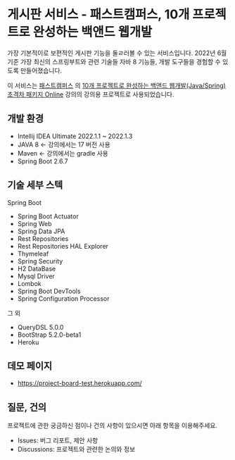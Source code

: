 # 게시판 서비스 - 패스트캠퍼스, 10개 프로젝트로 완성하는 백앤드 웹개발

가장 기본적이로 보편적인 게시판 기능을 둘ㄹ러볼 수 있는 서비스입니다. 2022년 6월 기준 가장 최신의 스프링부트와 관련 기술들 자바 8 기능들, 개발 도구들을 경험할 수 있도록 만들어졌습니다.

이 서비스는 [패스트캠퍼스](https://...) 의 [10개 프로젝트로 완성하는 백앤드 웹개발(Java/Spring) 초격차 패키지 Online](https://...) 강의의 강의용 프로젝트로 사용되었습니다.

## 개발 환경

* Intellij IDEA Ultimate 2022.1.1 ~ 2022.1.3
* JAVA 8 <- 강의에서는 17 버전 사용
* Maven <- 강의에서는 gradle 사용
* Spring Boot 2.6.7

## 기술 세부 스텍

Spring Boot

* Spring Boot Actuator
* Spring Web
* Spring Data JPA
* Rest Repositories
* Rest Repositories HAL Explorer
* Thymeleaf
* Spring Security
* H2 DataBase
* Mysql Driver
* Lombok
* Spring Boot DevTools
* Spring Configuration Processor

그 외

* QueryDSL 5.0.0
* BootStrap 5.2.0-beta1
* Heroku

## 데모 페이지

* https://project-board-test.herokuapp.com/

## 질문, 건의

프로젝트에 관한 궁금하신 점이나 건의 사항이 있으시면 아래 항목을 이용해주세요.

* Issues: 버그 리포트, 제안 사항
* Discussions: 프로젝트와 관련한 논의와 정보

